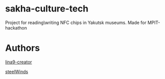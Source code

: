 # sakha-culture-tech

Project for reading\writing NFC chips in Yakutsk museums. Made for MPIT-hackathon

# Authors

[lina9-creator](https://github.com/lina9-creator)

[steelWinds](https://github.com/steelWinds)
